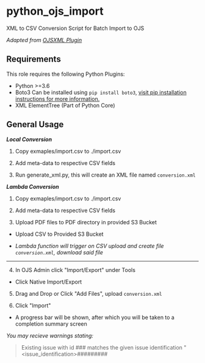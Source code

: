 # python_ojs_import
XML to CSV Conversion Script for Batch Import to OJS

_Adapted from [OJSXML Plugin](https://github.com/ualbertalib/ojsxml)_

Requirements
------------

This role requires the following Python Plugins:

  * Python >=3.6
  * Boto3
      Can be installed using `pip install boto3`, [ visit pip installation instructions for more information.](https://boto3.amazonaws.com/v1/documentation/api/latest/guide/quickstart.html#installation)  
  * XML ElementTree (Part of Python Core)

General Usage
------------

**_Local Conversion_**

1. Copy exmaples/import.csv to ./import.csv

2. Add meta-data to respective CSV fields

3. Run generate_xml.py, this will create an XML file named `conversion.xml`



**_Lambda Conversion_**

1. Copy exmaples/import.csv to ./import.csv

2. Add meta-data to respective CSV fields

3. Upload PDF files to PDF directory in provided S3 Bucket
 * Upload CSV to Provided S3 Bucket

* _Lambda function will trigger on CSV upload and create file `conversion.xml`, download said file_


---


4. In OJS Admin click "Import/Export" under Tools 

 * Click Native Import/Export 

5. Drag and Drop or Click "Add Files", upload `conversion.xml`

6. Click "Import"

 * A progress bar will be shown, after which you will be taken to a completion summary screen

_You may recieve warnings stating:_
> Existing issue with id ### matches the given issue identification "<issue_identification><volume>##</volume><number>##</number><year>#####</year><title/></issue_identification>". This issue will not be modified, but articles will be added.

_This is OJS telling you that the issue exists but it is importing approprate Article Metadata_

_Further information is located below indicating completed imports_
> The import completed successfully. The following items were imported:

> Vol 17 No 10 (1975)

> Vol 17 No 10 (1975)

> Vol 17 No 10 (1975)

> Vol 17 No 10 (1975)

> Vol 17 No 10 (1975)

> Vol 17 No 10 (1975)

> Vol 17 No 10 (1975)

> Vol 17 No 10 (1975)
